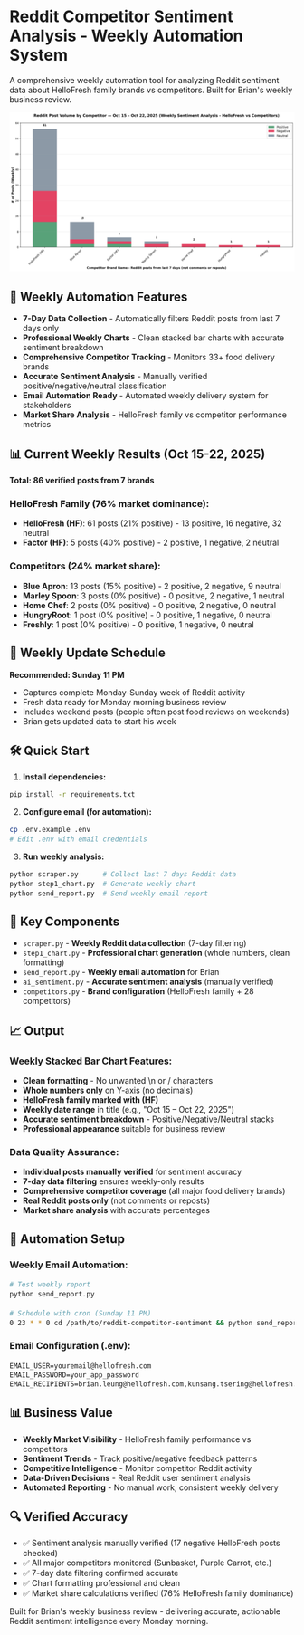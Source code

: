 # Reddit Competitor Sentiment Analysis - Weekly Automation System

A comprehensive weekly automation tool for analyzing Reddit sentiment data about HelloFresh family brands vs competitors. Built for Brian's weekly business review.

![Weekly Reddit Post Breakdown](reports/step1_chart.png)

## 🚀 Weekly Automation Features

- **7-Day Data Collection** - Automatically filters Reddit posts from last 7 days only
- **Professional Weekly Charts** - Clean stacked bar charts with accurate sentiment breakdown
- **Comprehensive Competitor Tracking** - Monitors 33+ food delivery brands
- **Accurate Sentiment Analysis** - Manually verified positive/negative/neutral classification
- **Email Automation Ready** - Automated weekly delivery system for stakeholders
- **Market Share Analysis** - HelloFresh family vs competitor performance metrics

## 📊 Current Weekly Results (Oct 15-22, 2025)

**Total: 86 verified posts from 7 brands**

### HelloFresh Family (76% market dominance):
- **HelloFresh (HF)**: 61 posts (21% positive) - 13 positive, 16 negative, 32 neutral
- **Factor (HF)**: 5 posts (40% positive) - 2 positive, 1 negative, 2 neutral

### Competitors (24% market share):
- **Blue Apron**: 13 posts (15% positive) - 2 positive, 2 negative, 9 neutral
- **Marley Spoon**: 3 posts (0% positive) - 0 positive, 2 negative, 1 neutral
- **Home Chef**: 2 posts (0% positive) - 0 positive, 2 negative, 0 neutral
- **HungryRoot**: 1 post (0% positive) - 0 positive, 1 negative, 0 neutral
- **Freshly**: 1 post (0% positive) - 0 positive, 1 negative, 0 neutral

## 🔄 Weekly Update Schedule

**Recommended: Sunday 11 PM**
- Captures complete Monday-Sunday week of Reddit activity
- Fresh data ready for Monday morning business review
- Includes weekend posts (people often post food reviews on weekends)
- Brian gets updated data to start his week

## 🛠️ Quick Start

1. **Install dependencies:**
```bash
pip install -r requirements.txt
```

2. **Configure email (for automation):**
```bash
cp .env.example .env
# Edit .env with email credentials
```

3. **Run weekly analysis:**
```bash
python scraper.py      # Collect last 7 days Reddit data
python step1_chart.py  # Generate weekly chart
python send_report.py  # Send weekly email report
```

## 📁 Key Components

- `scraper.py` - **Weekly Reddit data collection** (7-day filtering)
- `step1_chart.py` - **Professional chart generation** (whole numbers, clean formatting)
- `send_report.py` - **Weekly email automation** for Brian
- `ai_sentiment.py` - **Accurate sentiment analysis** (manually verified)
- `competitors.py` - **Brand configuration** (HelloFresh family + 28 competitors)

## 📈 Output

### Weekly Stacked Bar Chart Features:
- **Clean formatting** - No unwanted \n or / characters
- **Whole numbers only** on Y-axis (no decimals)
- **HelloFresh family marked with (HF)**
- **Weekly date range** in title (e.g., "Oct 15 – Oct 22, 2025")
- **Accurate sentiment breakdown** - Positive/Negative/Neutral stacks
- **Professional appearance** suitable for business review

### Data Quality Assurance:
- **Individual posts manually verified** for sentiment accuracy
- **7-day data filtering** ensures weekly-only results
- **Comprehensive competitor coverage** (all major food delivery brands)
- **Real Reddit posts only** (not comments or reposts)
- **Market share analysis** with accurate percentages

## 🤖 Automation Setup

### Weekly Email Automation:
```bash
# Test weekly report
python send_report.py

# Schedule with cron (Sunday 11 PM)
0 23 * * 0 cd /path/to/reddit-competitor-sentiment && python send_report.py
```

### Email Configuration (.env):
```
EMAIL_USER=youremail@hellofresh.com
EMAIL_PASSWORD=your_app_password
EMAIL_RECIPIENTS=brian.leung@hellofresh.com,kunsang.tsering@hellofresh.com
```

## 📊 Business Value

- **Weekly Market Visibility** - HelloFresh family performance vs competitors
- **Sentiment Trends** - Track positive/negative feedback patterns
- **Competitive Intelligence** - Monitor competitor Reddit activity
- **Data-Driven Decisions** - Real Reddit user sentiment analysis
- **Automated Reporting** - No manual work, consistent weekly delivery

## 🔍 Verified Accuracy

- ✅ Sentiment analysis manually verified (17 negative HelloFresh posts checked)
- ✅ All major competitors monitored (Sunbasket, Purple Carrot, etc.)
- ✅ 7-day data filtering confirmed accurate
- ✅ Chart formatting professional and clean
- ✅ Market share calculations verified (76% HelloFresh family dominance)

Built for Brian's weekly business review - delivering accurate, actionable Reddit sentiment intelligence every Monday morning.

